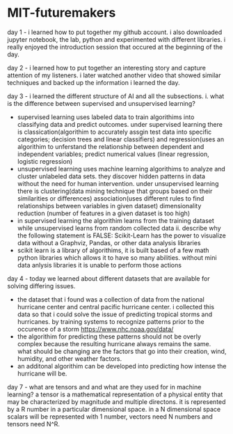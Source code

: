 # MIT-futuremakers
day 1 - i learned how to put together my github account. i also downloaded jupyter notebook, the lab, python and experimented with different libraries. i really enjoyed the introduction session that occured at the beginning of the day. 


day 2 - i learned how to put together an interesting story and capture attention of my listeners. i later watched another video that showed similar techniques and backed up the information i learned the day. 


day 3 - i learned the different structure of AI and all the subsections.
i.  what is the difference between supervised and unsupervised learning?
- supervised learning uses labeled data to train algorithims into classifying data and predict outcomes. under supervised learning there is classication(algorithim to accurately assgin test data into specific categories; decision trees and linear classifiers) and regression(uses an algorithim to unferstand the relationship between dependent and independent variables; predict numerical values (linear regression, logistic regression) 
- unsupervised learning uses machine learning algorithims to analyze and cluster unlabeled data sets. they discover hidden patterns in data without the need for human intervention. under unsupervised learning there is clustering(data mining technique that groups based on their similarities or differences) association(uses different rules to find relationships between variables in given dataset) dimensionality reduction (number of features in a given dataset is too high)
- in supervised learning the algorithim learns from the training dataset while unsupervised learns from random collected data
ii. describe why the following statement is FALSE: Scikit-Learn has the power to visualize data without a Graphviz, Pandas, or other data analysis libraries
- scikit learn is a library of algorithims, it is built based of a few math python libraries which allows it to have so many abilities. without mini data anlysis libraries it is unable to perform those actions

day 4 - today we learned about different datasets that are available for solving differing issues. 
- the dataset that i found was a collection of data from the national hurricane center and central pacific hurricane center. i collected this data so that i could solve the issue of predicting tropical storms and hurricanes. by training systems to recognize patterns prior to the occurence of a storm https://www.nhc.noaa.gov/data/
- the algorithim for predicting these patterns should not be overly complex because the resulting hurricane always remains the same. what should be changing are the factors that go into their creation, wind, humidity, and other weather factors. 
- an additonal algorithim can be developed into predicting how intense the hurricane will be. 


day 7 - 
what are tensors and and what are they used for in machine learning? 
a tensor is a mathematical representation of a physical entity that may be characterized by magnitude and multiple directons. it is represented by a R number in a particular dimensional space. in a N dimensional space scalars will be  represented with 1 number, vectors need N numbers and tensors need N^R.

